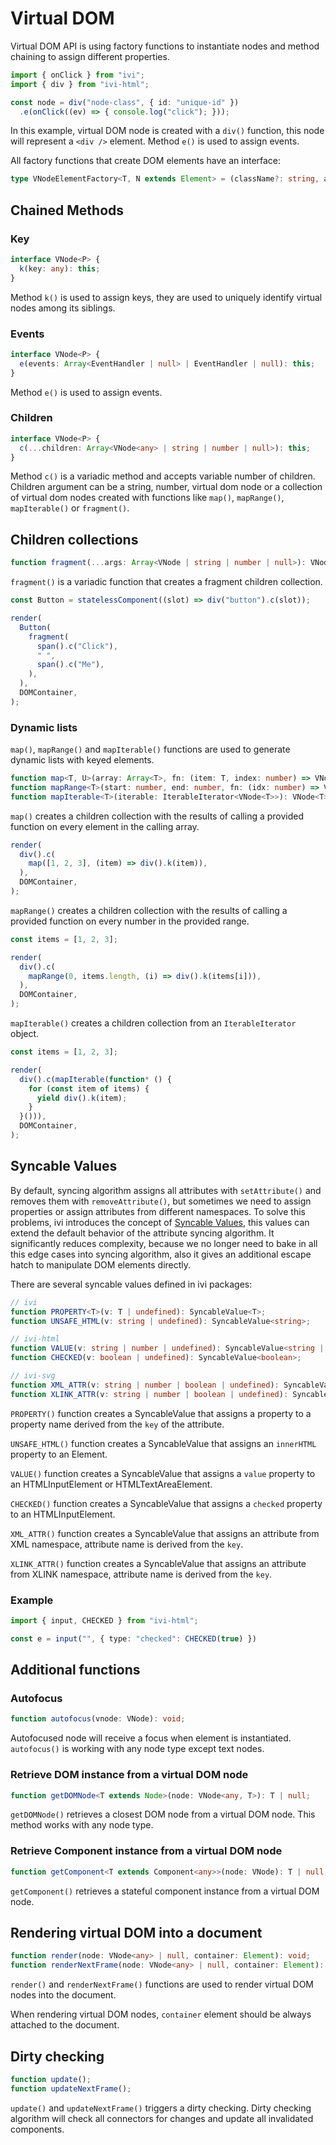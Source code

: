 # Virtual DOM

Virtual DOM API is using factory functions to instantiate nodes and method chaining to assign different properties.

```ts
import { onClick } from "ivi";
import { div } from "ivi-html";

const node = div("node-class", { id: "unique-id" })
  .e(onClick((ev) => { console.log("click"); }));
```

In this example, virtual DOM node is created with a `div()` function, this node will represent a `<div />` element.
Method `e()` is used to assign events.

All factory functions that create DOM elements have an interface:

```ts
type VNodeElementFactory<T, N extends Element> = (className?: string, attrs?: T, style?: CSSStyleProps) => VNode<T, N>;
```

## Chained Methods

### Key

```ts
interface VNode<P> {
  k(key: any): this;
}
```

Method `k()` is used to assign keys, they are used to uniquely identify virtual nodes among its siblings.

### Events

```ts
interface VNode<P> {
  e(events: Array<EventHandler | null> | EventHandler | null): this;
}
```

Method `e()` is used to assign events.

### Children

```ts
interface VNode<P> {
  c(...children: Array<VNode<any> | string | number | null>): this;
}
```

Method `c()` is a variadic method and accepts variable number of children. Children argument can be a string, number,
virtual dom node or a collection of virtual dom nodes created with functions like `map()`, `mapRange()`, `mapIterable()`
or `fragment()`.

## Children collections

```ts
function fragment(...args: Array<VNode | string | number | null>): VNode | null;
```

`fragment()` is a variadic function that creates a fragment children collection.

```ts
const Button = statelessComponent((slot) => div("button").c(slot));

render(
  Button(
    fragment(
      span().c("Click"),
      " ",
      span().c("Me"),
    ),
  ),
  DOMContainer,
);
```

### Dynamic lists

`map()`, `mapRange()` and `mapIterable()` functions are used to generate dynamic lists with keyed elements.

```ts
function map<T, U>(array: Array<T>, fn: (item: T, index: number) => VNode<U> | null): VNode<U> | null;
function mapRange<T>(start: number, end: number, fn: (idx: number) => VNode<T> | null): VNode<T> | null;
function mapIterable<T>(iterable: IterableIterator<VNode<T>>): VNode<T> | null;
```

`map()` creates a children collection with the results of calling a provided function on every element in the calling
array.

```ts
render(
  div().c(
    map([1, 2, 3], (item) => div().k(item)),
  ),
  DOMContainer,
);
```

`mapRange()` creates a children collection with the results of calling a provided function on every number in the
provided range.

```ts
const items = [1, 2, 3];

render(
  div().c(
    mapRange(0, items.length, (i) => div().k(items[i])),
  ),
  DOMContainer,
);
```

`mapIterable()` creates a children collection from an `IterableIterator` object.

```ts
const items = [1, 2, 3];

render(
  div().c(mapIterable(function* () {
    for (const item of items) {
      yield div().k(item);
    }
  }())),
  DOMContainer,
);
```

## Syncable Values

By default, syncing algorithm assigns all attributes with `setAttribute()` and removes them with `removeAttribute()`,
but sometimes we need to assign properties or assign attributes from different namespaces. To solve this problems, ivi
introduces the concept of [Syncable Values](../advanced/syncable-value.md), this values can extend the default behavior
of the attribute syncing algorithm. It significantly reduces complexity, because we no longer need to bake in all this
edge cases into syncing algorithm, also it gives an additional escape hatch to manipulate DOM elements directly.

There are several syncable values defined in ivi packages:

```ts
// ivi
function PROPERTY<T>(v: T | undefined): SyncableValue<T>;
function UNSAFE_HTML(v: string | undefined): SyncableValue<string>;

// ivi-html
function VALUE(v: string | number | undefined): SyncableValue<string | number>;
function CHECKED(v: boolean | undefined): SyncableValue<boolean>;

// ivi-svg
function XML_ATTR(v: string | number | boolean | undefined): SyncableValue<string | number | boolean>;
function XLINK_ATTR(v: string | number | boolean | undefined): SyncableValue<string | number | boolean>;
```

`PROPERTY()` function creates a SyncableValue that assigns a property to a property name derived from the `key`
of the attribute.

`UNSAFE_HTML()` function creates a SyncableValue that assigns an `innerHTML` property to an Element.

`VALUE()` function creates a SyncableValue that assigns a `value` property to an HTMLInputElement or HTMLTextAreaElement.

`CHECKED()` function creates a SyncableValue that assigns a `checked` property to an HTMLInputElement.

`XML_ATTR()` function creates a SyncableValue that assigns an attribute from XML namespace, attribute name is
derived from the `key`.

`XLINK_ATTR()` function creates a SyncableValue that assigns an attribute from XLINK namespace, attribute name
is derived from the `key`.

### Example

```ts
import { input, CHECKED } from "ivi-html";

const e = input("", { type: "checked": CHECKED(true) })
```

## Additional functions

### Autofocus

```ts
function autofocus(vnode: VNode): void;
```

Autofocused node will receive a focus when element is instantiated. `autofocus()` is working with any node type except
text nodes.

### Retrieve DOM instance from a virtual DOM node

```ts
function getDOMNode<T extends Node>(node: VNode<any, T>): T | null;
```

`getDOMNode()` retrieves a closest DOM node from a virtual DOM node. This method works with any node type.

### Retrieve Component instance from a virtual DOM node

```ts
function getComponent<T extends Component<any>>(node: VNode): T | null;
```

`getComponent()` retrieves a stateful component instance from a virtual DOM node.

## Rendering virtual DOM into a document

```ts
function render(node: VNode<any> | null, container: Element): void;
function renderNextFrame(node: VNode<any> | null, container: Element): void;
```

`render()` and `renderNextFrame()` functions are used to render virtual DOM nodes into the document.

When rendering virtual DOM nodes, `container` element should be always attached to the document.

## Dirty checking

```ts
function update();
function updateNextFrame();
```

`update()` and `updateNextFrame()` triggers a dirty checking. Dirty checking algorithm will check all connectors for
changes and update all invalidated components.
